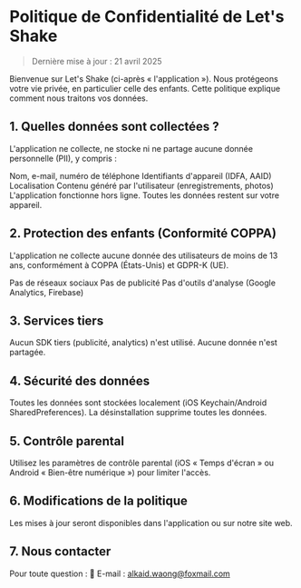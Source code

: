 # Politique de Confidentialité de Let's Shake
> Dernière mise à jour : 21 avril 2025

Bienvenue sur Let's Shake (ci-après « l'application »). Nous protégeons votre vie privée, en particulier celle des enfants. Cette politique explique comment nous traitons vos données.

## 1. Quelles données sont collectées ?
L'application ne collecte, ne stocke ni ne partage aucune donnée personnelle (PII), y compris :

Nom, e-mail, numéro de téléphone
Identifiants d'appareil (IDFA, AAID)
Localisation
Contenu généré par l'utilisateur (enregistrements, photos)
L'application fonctionne hors ligne. Toutes les données restent sur votre appareil.

## 2. Protection des enfants (Conformité COPPA)
L'application ne collecte aucune donnée des utilisateurs de moins de 13 ans, conformément à COPPA (États-Unis) et GDPR-K (UE).

Pas de réseaux sociaux
Pas de publicité
Pas d'outils d'analyse (Google Analytics, Firebase)
## 3. Services tiers
Aucun SDK tiers (publicité, analytics) n'est utilisé. Aucune donnée n'est partagée.

## 4. Sécurité des données
Toutes les données sont stockées localement (iOS Keychain/Android SharedPreferences).
La désinstallation supprime toutes les données.
## 5. Contrôle parental
Utilisez les paramètres de contrôle parental (iOS « Temps d'écran » ou Android « Bien-être numérique ») pour limiter l'accès.

## 6. Modifications de la politique
Les mises à jour seront disponibles dans l'application ou sur notre site web.

## 7. Nous contacter
Pour toute question :
📧 E-mail : alkaid.waong@foxmail.com
